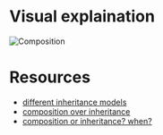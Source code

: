 
Visual explaination
===

![Composition](https://www.lucidchart.com/publicSegments/view/52d96002-5b74-4726-a27e-05ba0a0092cf/image.png)

Resources
===

* [different inheritance models](http://stackoverflow.com/questions/860339/difference-between-private-public-and-protected-inheritance)
* [composition over inheritance](http://en.wikipedia.org/wiki/Composition_over_inheritance)
* [composition or inheritance? when?](http://stackoverflow.com/questions/49002/prefer-composition-over-inheritance)

